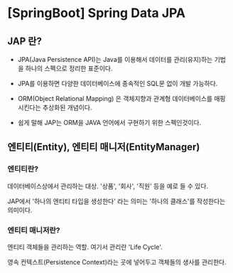 # [SpringBoot] Spring Data JPA



## JAP 란?

* JPA(Java Persistence API)는 Java를 이용해서 데이터를 관리(유지)하는 기법을 하나의 스펙으로 정리한 표준이다. 

* JPA를 이용하면 다양한 데이터베이스에 종속적인 SQL문 없이 개발 가능하다.

* ORM(Object Relational Mapping) 은 객체지향과 관계형 데이터베이스를 매핑시킨다는 추상화된 개념이다.

* 쉽게 말해 JAP는 ORM을 JAVA 언어에서 구현하기 위한 스펙인것이다.



## 엔티티(Entity), 엔티티 매니저(EntityManager)



### 엔티티란?

데이터베이스상에서 관리하는 대상. '상품', '회사', '직원' 등을 예로 들 수 있다.

JAP에서 '하나의 엔티티 타입을 생성한다' 라는 의미는 '하나의 클래스'를 작성한다는 의미이다.



### 엔티티 매니저란?

엔티티 객체들을 관리하는 역할. 여기서 관리란 'Life Cycle'.

영속 컨텍스트(Persistence Context)라는 곳에 넣어두고 객체들의 생사를 관리한다.











































